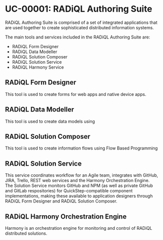 # UC-00001: RADiQL Authoring Suite

RADiQL Authoring Suite is comprised of a set of integrated applications that are used together to create sophisticated distributed information systems.

The main tools and services included in the RADiQL Authoring Suite are:

- RADiQL Form Designer
- RADiQL Data Modeller
- RADiQL Solution Composer
- RADiQL Solution Service
- RADiQL Harmony Service

## RADiQL Form Designer

This tool is used to create forms for web apps and native device apps.

## RADiQL Data Modeller

This tool is used to create data models using

## RADiQL Solution Composer

This tool is used to create information flows using Flow Based Programming

## RADiQL Solution Service

This service coordinates workflow for an Agile team, integrates with GitHub, JIRA, Trello, REST web services and the Harmony Orchestration Engine. The Solution Service monitors GitHub and NPM (as well as private GitHub and GitLab respositories) for QuickStep-compatible component implementations, making these available to application designers through RADiQL Form Designer and RADiQL Solution Composer.

## RADiQL Harmony Orchestration Engine

Harmony is an orchestration engine for monitoring and control of RADiQL distributed solutions.
